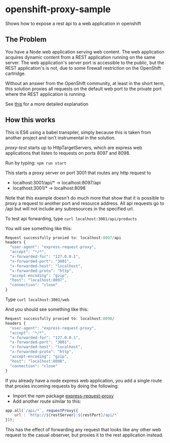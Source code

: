 # openshift-proxy-sample
Shows how to expose a rest api to a web application in openshift

The Problem
--------

You have a Node web application serving web content.
The web application acquires dynamic content from a REST application running on the same server.
The web application's server port is accessible to the public, but the REST application's is not, 
due to some firewall restriction on the OpenShift cartridge.

Without an answer from the OpenShift community, at least in the short term, this solution proxies all 
requests on the default web port to the private port where the REST application is running.

See [this](http://stackoverflow.com/questions/41971822/openshift-node-rest-service-error-this-site-can-t-be-reached) for a more detailed explanation
 
How this works
--------------

This is ES6 using a babel transpiler, simply because this is taken from another project and isn't instrumental in the solution.

*proxy-test* starts up to HttpTargetServers, which are express web applications that listen to requests on ports 8097 and 8098.
  
Run by typing: `npm run start`

This starts a proxy server on port 3001 that routes any http request to 
* localhost:3001/api/* -> localhost:8097/api
* locathost:3001/* -> localhost:8098

Note that this example doesn't do much more that show that it is possible to 
proxy a request to another port and resource address.  All api requests 
go to /api but will not include any subresources in the specified url.  

To test api forwarding, type `curl localhost:3001/api/products`

You will see something like this:

```javascript
Request successfully proxied to: localhost:8097/api 
headers {
  "user-agent": "express-request-proxy",
  "accept": "*/*",
  "x-forwarded-for": "127.0.0.1",
  "x-forwarded-port": "3001",
  "x-forwarded-host": "localhost",
  "x-forwarded-proto": "http",
  "accept-encoding": "gzip",
  "host": "localhost:8097",
  "connection": "close"
} 
```

Type `curl localhost:3001/web`

And you should see something like this:

```javascript
Request successfully proxied to: localhost:8098/ 
headers {
  "user-agent": "express-request-proxy",
  "accept": "*/*",
  "x-forwarded-for": "127.0.0.1",
  "x-forwarded-port": "3001",
  "x-forwarded-host": "localhost",
  "x-forwarded-proto": "http",
  "accept-encoding": "gzip",
  "host": "localhost:8098",
  "connection": "close"
}
```

If you already have a node express web application, you add a single route
that proxies incoming requests by doing the following:

* Import the npm package [express-request-proxy](https://www.npmjs.com/package/express-request-proxy)
* Add another route similar to this:
```javascript
app.all(`/api/*`, requestProxy({
    url : `http://${restServer}:${restPort}/api/*`
}));
```

This has the effect of forwarding any request that looks like any other 
web request to the casual observer, but proxies it to the rest application
instead.  

